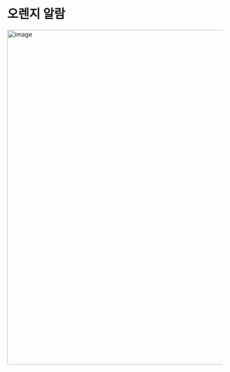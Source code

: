 # 오렌지 알람

<img width="782" alt="image" src="https://github.com/cyj0104/orange_alarm/assets/28752255/c83c72be-68b4-4ceb-934c-f6696c20a267">

